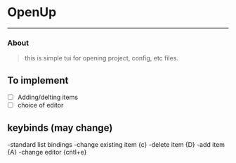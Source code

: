 # OpenUp
___

### About
> this is simple tui for opening project, config, etc files.


## To implement

- [ ] Adding/delting items
- [ ] choice of editor

## keybinds (may change)

-standard list bindings
-change existing item {c}
-delete item {D}
-add item {A}
-change editor {cntl+e}

